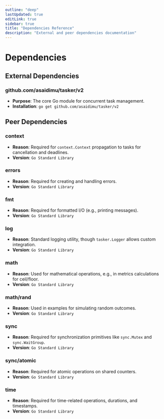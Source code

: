 ```yaml
---
outline: "deep"
lastUpdated: true
editLink: true
sidebar: true
title: "Dependencies Reference"
description: "External and peer dependencies documentation"
---
```

# Dependencies

## External Dependencies

### github.com/asaidimu/tasker/v2

- **Purpose**: The core Go module for concurrent task management.
- **Installation**: `go get github.com/asaidimu/tasker/v2`

## Peer Dependencies

### context

- **Reason**: Required for `context.Context` propagation to tasks for cancellation and deadlines.
- **Version**: `Go Standard Library`

### errors

- **Reason**: Required for creating and handling errors.
- **Version**: `Go Standard Library`

### fmt

- **Reason**: Required for formatted I/O (e.g., printing messages).
- **Version**: `Go Standard Library`

### log

- **Reason**: Standard logging utility, though `tasker.Logger` allows custom integration.
- **Version**: `Go Standard Library`

### math

- **Reason**: Used for mathematical operations, e.g., in metrics calculations for ceil/floor.
- **Version**: `Go Standard Library`

### math/rand

- **Reason**: Used in examples for simulating random outcomes.
- **Version**: `Go Standard Library`

### sync

- **Reason**: Required for synchronization primitives like `sync.Mutex` and `sync.WaitGroup`.
- **Version**: `Go Standard Library`

### sync/atomic

- **Reason**: Required for atomic operations on shared counters.
- **Version**: `Go Standard Library`

### time

- **Reason**: Required for time-related operations, durations, and timestamps.
- **Version**: `Go Standard Library`

